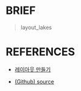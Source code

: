 # BRIEF
> layout_lakes

# REFERENCES

- [레이아웃 만들기](https://flutter-ko.dev/docs/development/ui/layout/tutorial)

- [(Github) source](https://github.com/flutter/website/tree/archived-master/examples/layout/lakes)

